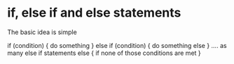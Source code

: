 # if, else if and else statements

The basic idea is simple

if (condition)
{
    do something
}
else if (condition)
{
    do something else
}
.... as many else if statements
else
{
    if none of those conditions are met
}


